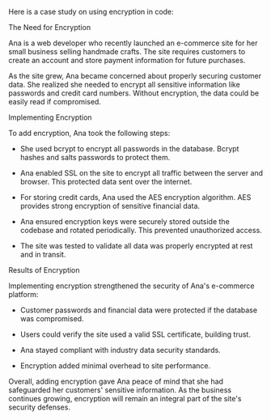 Here is a case study on using encryption in code:


The Need for Encryption

Ana is a web developer who recently launched an e-commerce site for her small business selling handmade crafts. The site requires customers to create an account and store payment information for future purchases. 

As the site grew, Ana became concerned about properly securing customer data. She realized she needed to encrypt all sensitive information like passwords and credit card numbers. Without encryption, the data could be easily read if compromised.

Implementing Encryption

To add encryption, Ana took the following steps:

- She used bcrypt to encrypt all passwords in the database. Bcrypt hashes and salts passwords to protect them.

- Ana enabled SSL on the site to encrypt all traffic between the server and browser. This protected data sent over the internet.

- For storing credit cards, Ana used the AES encryption algorithm. AES provides strong encryption of sensitive financial data. 

- Ana ensured encryption keys were securely stored outside the codebase and rotated periodically. This prevented unauthorized access.

- The site was tested to validate all data was properly encrypted at rest and in transit.

Results of Encryption

Implementing encryption strengthened the security of Ana's e-commerce platform:

- Customer passwords and financial data were protected if the database was compromised.

- Users could verify the site used a valid SSL certificate, building trust. 

- Ana stayed compliant with industry data security standards.

- Encryption added minimal overhead to site performance.

Overall, adding encryption gave Ana peace of mind that she had safeguarded her customers' sensitive information. As the business continues growing, encryption will remain an integral part of the site's security defenses.
